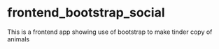 # frontend_bootstrap_social
This is a frontend app showing use of bootstrap to make tinder copy of animals
